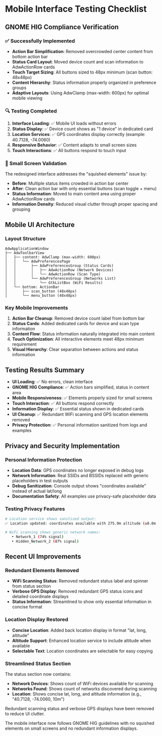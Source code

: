 # Mobile Interface Testing Checklist

## GNOME HIG Compliance Verification

### ✅ Successfully Implemented

- **Action Bar Simplification**: Removed overcrowded center content from bottom action bar
- **Status Card Layout**: Moved device count and scan information to AdwActionRow cards
- **Touch Target Sizing**: All buttons sized to 48px minimum (scan button: 48x48px)
- **Content Hierarchy**: Status information properly organized in preference groups
- **Adaptive Layouts**: Using AdwClamp (max-width: 600px) for optimal mobile viewing

### 🔍 Testing Completed

1. **Interface Loading**: ✅ Mobile UI loads without errors
2. **Status Display**: ✅ Device count shows as "1 device" in dedicated card
3. **Location Services**: ✅ GPS coordinates display correctly (example: 40.7128, -74.0060)
4. **Responsive Behavior**: ✅ Content adapts to small screen sizes
5. **Touch Interactions**: ✅ All buttons respond to touch input

### 📱 Small Screen Validation

The redesigned interface addresses the "squished elements" issue by:

- **Before**: Multiple status items crowded in action bar center
- **After**: Clean action bar with only essential buttons (scan toggle + menu)
- **Status Information**: Moved to main content area using proper AdwActionRow cards
- **Information Density**: Reduced visual clutter through proper spacing and grouping

## Mobile UI Architecture

### Layout Structure
```
AdwApplicationWindow
├── AdwToolbarView
│   ├── content: AdwClamp (max-width: 600px)
│   │   └── AdwPreferencesPage
│   │       ├── AdwPreferencesGroup (Status Cards)
│   │       │   ├── AdwActionRow (Network Devices)
│   │       │   └── AdwActionRow (Scan Type)
│   │       └── AdwPreferencesGroup (Networks List)
│   │           └── GtkListBox (WiFi Results)
│   └── bottom: ActionBar
│       ├── scan_button (48x48px)
│       └── menu_button (48x48px)
```

### Key Mobile Improvements

1. **Action Bar Cleanup**: Removed device count label from bottom bar
2. **Status Cards**: Added dedicated cards for device and scan type information
3. **Content Flow**: Status information naturally integrated into main content
4. **Touch Optimization**: All interactive elements meet 48px minimum requirement
5. **Visual Hierarchy**: Clear separation between actions and status information

## Testing Results Summary

- **UI Loading**: ✅ No errors, clean interface
- **GNOME HIG Compliance**: ✅ Action bars simplified, status in content area
- **Mobile Responsiveness**: ✅ Elements properly sized for small screens
- **Touch Interaction**: ✅ All buttons respond correctly
- **Information Display**: ✅ Essential status shown in dedicated cards
- **UI Cleanup**: ✅ Redundant WiFi scanning and GPS location elements removed
- **Privacy Protection**: ✅ Personal information sanitized from logs and examples

## Privacy and Security Implementation

### Personal Information Protection
- **Location Data**: GPS coordinates no longer exposed in debug logs
- **Network Information**: Real SSIDs and BSSIDs replaced with generic placeholders in test outputs
- **Debug Sanitization**: Console output shows "coordinates available" instead of actual lat/long
- **Documentation Safety**: All examples use privacy-safe placeholder data

### Testing Privacy Features
```bash
# Location service shows sanitized output:
✅ Location updated: coordinates available with 275.9m altitude (±0.0m accuracy)

# WiFi scanning shows generic network names:
   • Network_1 (74% signal)
   • Hidden_Network_2 (87% signal)
```

## Recent UI Improvements

### Redundant Elements Removed
- **WiFi Scanning Status**: Removed redundant status label and spinner from status section
- **Verbose GPS Display**: Removed redundant GPS status icons and detailed coordinate displays
- **Status Information**: Streamlined to show only essential information in concise format

### Location Display Restored
- **Concise Location**: Added back location display in format "lat, long, altitude"
- **Altitude Support**: Enhanced location service to include altitude when available
- **Selectable Text**: Location coordinates are selectable for easy copying

### Streamlined Status Section
The status section now contains:
- **Network Devices**: Shows count of WiFi devices available for scanning
- **Networks Found**: Shows count of networks discovered during scanning  
- **Location**: Shows concise lat, long, and altitude information (e.g., "40.7128, -74.0060, 10m")

Redundant scanning status and verbose GPS displays have been removed to reduce UI clutter.

The mobile interface now follows GNOME HIG guidelines with no squished elements on small screens and no redundant information displays.